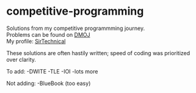 # competitive-programming
Solutions from my competitive programmming journey. <br/>
Problems can be found on <a href="https://dmoj.ca/">DMOJ</a> <br/>
My profile: <a href="https://dmoj.ca/user/SirTechnical">SirTechnical</a>

These solutions are often hastily written; speed of coding was prioritized over clarity. 

To add:
-DWITE
-TLE
-IOI
-lots more

Not adding:
-BlueBook (too easy)